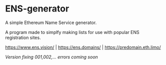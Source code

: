 # ENS-generator
A simple Ethereum Name Service generator. 

A program made to simplfy making lists for use with popular ENS registration sites.

https://www.ens.vision/ | https://ens.domains/ | https://predomain.eth.limo/


*Version fixing 001,002,... errors coming soon*
